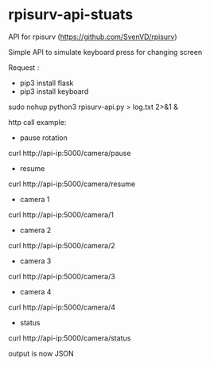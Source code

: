 # rpisurv-api-stuats
API for rpisurv (https://github.com/SvenVD/rpisurv)

Simple API to simulate keyboard press for changing screen

Request :
* pip3 install flask
* pip3 install keyboard

sudo nohup python3 rpisurv-api.py > log.txt 2>&1 &

http call example:

* pause rotation

curl http://api-ip:5000/camera/pause 

* resume

curl http://api-ip:5000/camera/resume

* camera 1

curl http://api-ip:5000/camera/1

* camera 2

curl http://api-ip:5000/camera/2

* camera 3

curl http://api-ip:5000/camera/3

* camera 4

curl http://api-ip:5000/camera/4

* status

curl http://api-ip:5000/camera/status


output is now JSON


